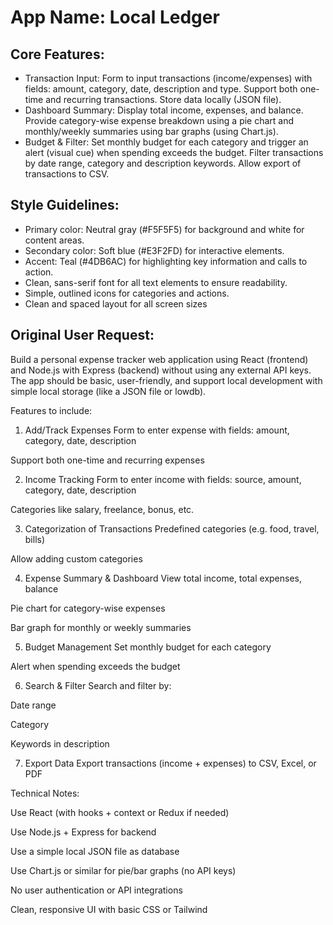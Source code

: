 # **App Name**: Local Ledger

## Core Features:

- Transaction Input: Form to input transactions (income/expenses) with fields: amount, category, date, description and type. Support both one-time and recurring transactions. Store data locally (JSON file).
- Dashboard Summary: Display total income, expenses, and balance. Provide category-wise expense breakdown using a pie chart and monthly/weekly summaries using bar graphs (using Chart.js).
- Budget & Filter: Set monthly budget for each category and trigger an alert (visual cue) when spending exceeds the budget. Filter transactions by date range, category and description keywords. Allow export of transactions to CSV.

## Style Guidelines:

- Primary color: Neutral gray (#F5F5F5) for background and white for content areas.
- Secondary color: Soft blue (#E3F2FD) for interactive elements.
- Accent: Teal (#4DB6AC) for highlighting key information and calls to action.
- Clean, sans-serif font for all text elements to ensure readability.
- Simple, outlined icons for categories and actions.
- Clean and spaced layout for all screen sizes

## Original User Request:
Build a personal expense tracker web application using React (frontend) and Node.js with Express (backend) without using any external API keys. The app should be basic, user-friendly, and support local development with simple local storage (like a JSON file or lowdb).

 Features to include:

1. Add/Track Expenses
Form to enter expense with fields: amount, category, date, description

Support both one-time and recurring expenses

2. Income Tracking
Form to enter income with fields: source, amount, category, date, description

Categories like salary, freelance, bonus, etc.

3. Categorization of Transactions
Predefined categories (e.g. food, travel, bills)

Allow adding custom categories

4. Expense Summary & Dashboard
View total income, total expenses, balance

Pie chart for category-wise expenses

Bar graph for monthly or weekly summaries

5. Budget Management
Set monthly budget for each category

Alert when spending exceeds the budget

6. Search & Filter
Search and filter by:

Date range

Category

Keywords in description

7. Export Data
Export transactions (income + expenses) to CSV, Excel, or PDF

 Technical Notes:

Use React (with hooks + context or Redux if needed)

Use Node.js + Express for backend

Use a simple local JSON file as database

Use Chart.js or similar for pie/bar graphs (no API keys)

No user authentication or API integrations

Clean, responsive UI with basic CSS or Tailwind
  